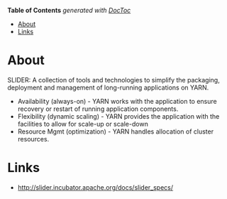 <!-- START doctoc generated TOC please keep comment here to allow auto update -->
<!-- DON'T EDIT THIS SECTION, INSTEAD RE-RUN doctoc TO UPDATE -->
**Table of Contents**  *generated with [DocToc](https://github.com/thlorenz/doctoc)*

- [About](#about)
- [Links](#links)

<!-- END doctoc generated TOC please keep comment here to allow auto update -->

# About

SLIDER: A collection of tools and technologies to simplify the packaging, deployment and management of long-running applications on YARN.

* Availability (always-on) - YARN works with the application to ensure recovery or restart of running application components.
* Flexibility (dynamic scaling) - YARN provides the application with the facilities to allow for scale-up or scale-down
* Resource Mgmt (optimization) - YARN handles allocation of cluster resources.


# Links

* http://slider.incubator.apache.org/docs/slider_specs/
